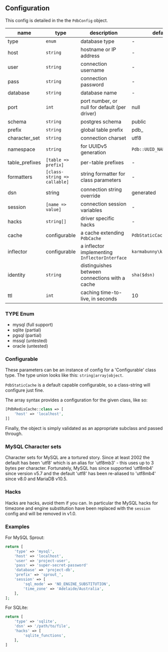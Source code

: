 
## Configuration

This config is detailed in the the `PdbConfig` object.


| name           | type                         | description                                    | default                   |
|----------------|------------------------------|------------------------------------------------|---------------------------|
| type           | `enum`                       | database type                                  | -                         |
| host           | `string`                     | hostname or IP address                         | -                         |
| user           | `string`                     | connection username                            | -                         |
| pass           | `string`                     | connection password                            | -                         |
| database       | `string`                     | database name                                  | -                         |
| port           | `int`                        | port number, or null for default (per driver)  | null                      |
| schema         | `string`                     | postgres schema                                | public                    |
| prefix         | `string`                     | global table prefix                            | pdb_                      |
| character_set  | `string`                     | connection charset                             | utf8                      |
| namespace      | `string`                     | for UUIDv5 generation                          | `Pdb::UUID_NAMESPACE`     |
| table_prefixes | `[table => prefix]`          | per-table prefixes                             | -                         |
| formatters     | `[class-string => callable]` | string formatter for class parameters          | -                         |
| dsn            | string                       | connection string override                     | generated                 |
| session        | `[name => value]`            | connection session variables                   | -                         |
| hacks          | `string[]`                   | driver specific hacks                          | -                         |
| cache          | configurable                 | a cache extending `PdbCache`                   | `PdbStaticCache`          |
| inflector      | configurable                 | a inflector implementing `InflectorInterface`  | `karmabunny\kb\Inflector` |
| identity       | `string`                     | distinguishes between connections with a cache | `sha($dsn)`               |
| ttl            | `int`                        | caching time-to-live, in seconds               | 10                        |


### TYPE Enum

 - mysql (full support)
 - sqlite (partial)
 - pgsql (partial)
 - mssql (untested)
 - oracle (untested)


### Configurable

These parameters can be an instance of config for a 'Configurable' class type. The type union looks like this: `string|array|object`.

`PdbStaticCache` is a default capable configurable, so a class-string will configure just fine.

The array syntax provides a configuration for the given class, like so:

```php
[PdbRedisCache::class => [
    'host' => 'localhost',
]]
```

Finally, the object is simply validated as an appropriate subclass and passed through.


### MySQL Character sets

Character sets for MySQL are a tortured story. Since at least 2002 the default has been 'utf8' which is an alias for 'utf8mb3' - this uses up to 3 bytes per character. Fortunately, MySQL has since supported 'utf8mb4' since version v5.7 and the default 'utf8' has been re-aliased to 'utf8mb4' since v8.0 and MariaDB v10.5.


### Hacks

Hacks are hacks, avoid them if you can. In particular the MySQL hacks for timezone and engine substitution have been replaced with the `session` config and will be removed in v1.0.


### Examples

For MySQL Sprout:

```php
return [
    'type' => 'mysql',
    'host' => 'localhost',
    'user' => 'project-user',
    'pass' => 'super-secret-password'
    'database' => 'project-db',
    'prefix' => 'sprout_',
    'session' => [
        'sql_mode' => 'NO_ENGINE_SUBSTITUTION',
        'time_zone' => 'Adelaide/Australia',
    ],
];
```


For SQLite:

```php
return [
    'type' => 'sqlite',
    'dsn' => '/path/to/file',
    'hacks' => [
        'sqlite_functions',
    ],
]
```
